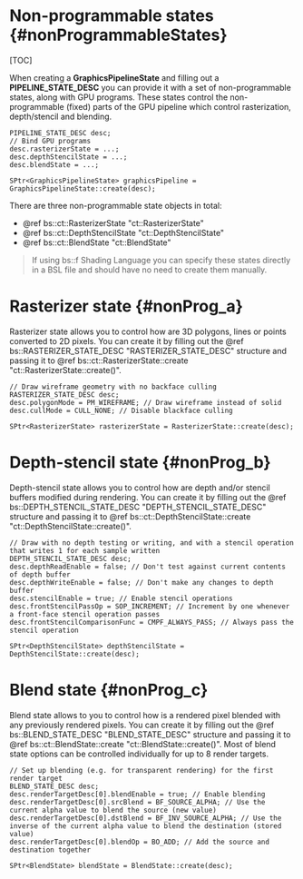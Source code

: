 Non-programmable states									{#nonProgrammableStates}
===============
[TOC]

When creating a **GraphicsPipelineState** and filling out a **PIPELINE_STATE_DESC** you can provide it with a set of non-programmable states, along with GPU programs. These states control the non-programmable (fixed) parts of the GPU pipeline which control rasterization, depth/stencil and blending.

~~~~~~~~~~~~~{.cpp}
PIPELINE_STATE_DESC desc;
// Bind GPU programs
desc.rasterizerState = ...;
desc.depthStencilState = ...;
desc.blendState = ...;

SPtr<GraphicsPipelineState> graphicsPipeline = GraphicsPipelineState::create(desc);
~~~~~~~~~~~~~

There are three non-programmable state objects in total:
 - @ref bs::ct::RasterizerState "ct::RasterizerState"
 - @ref bs::ct::DepthStencilState "ct::DepthStencilState"
 - @ref bs::ct::BlendState "ct::BlendState"
 
> If using bs::f Shading Language you can specify these states directly in a BSL file and should have no need to create them manually. 
 
# Rasterizer state {#nonProg_a}
Rasterizer state allows you to control how are 3D polygons, lines or points converted to 2D pixels. You can create it by filling out the @ref bs::RASTERIZER_STATE_DESC "RASTERIZER_STATE_DESC" structure and passing it to @ref bs::ct::RasterizerState::create "ct::RasterizerState::create()".

~~~~~~~~~~~~~{.cpp}
// Draw wireframe geometry with no backface culling
RASTERIZER_STATE_DESC desc;
desc.polygonMode = PM_WIREFRAME; // Draw wireframe instead of solid
desc.cullMode = CULL_NONE; // Disable blackface culling

SPtr<RasterizerState> rasterizerState = RasterizerState::create(desc);
~~~~~~~~~~~~~

# Depth-stencil state {#nonProg_b}
Depth-stencil state allows you to control how are depth and/or stencil buffers modified during rendering. You can create it by filling out the @ref bs::DEPTH_STENCIL_STATE_DESC "DEPTH_STENCIL_STATE_DESC" structure and passing it to @ref bs::ct::DepthStencilState::create "ct::DepthStencilState::create()".

~~~~~~~~~~~~~{.cpp}
// Draw with no depth testing or writing, and with a stencil operation that writes 1 for each sample written
DEPTH_STENCIL_STATE_DESC desc;
desc.depthReadEnable = false; // Don't test against current contents of depth buffer
desc.depthWriteEnable = false; // Don't make any changes to depth buffer
desc.stencilEnable = true; // Enable stencil operations
desc.frontStencilPassOp = SOP_INCREMENT; // Increment by one whenever a front-face stencil operation passes
desc.frontStencilComparisonFunc = CMPF_ALWAYS_PASS; // Always pass the stencil operation

SPtr<DepthStencilState> depthStencilState = DepthStencilState::create(desc);
~~~~~~~~~~~~~

# Blend state {#nonProg_c}
Blend state allows to you to control how is a rendered pixel blended with any previously rendered pixels. You can create it by filling out the @ref bs::BLEND_STATE_DESC "BLEND_STATE_DESC" structure and passing it to @ref bs::ct::BlendState::create "ct::BlendState::create()". Most of blend state options can be controlled individually for up to 8 render targets.

~~~~~~~~~~~~~{.cpp}
// Set up blending (e.g. for transparent rendering) for the first render target
BLEND_STATE_DESC desc;
desc.renderTargetDesc[0].blendEnable = true; // Enable blending
desc.renderTargetDesc[0].srcBlend = BF_SOURCE_ALPHA; // Use the current alpha value to blend the source (new value)
desc.renderTargetDesc[0].dstBlend = BF_INV_SOURCE_ALPHA; // Use the inverse of the current alpha value to blend the destination (stored value)
desc.renderTargetDesc[0].blendOp = BO_ADD; // Add the source and destination together

SPtr<BlendState> blendState = BlendState::create(desc);
~~~~~~~~~~~~~